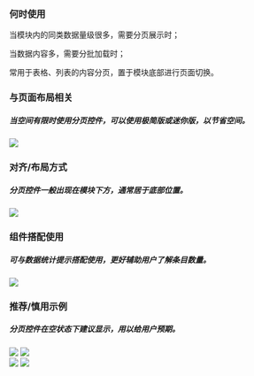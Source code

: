 


### 何时使用

当模块内的同类数据量级很多，需要分页展示时；

当数据内容多，需要分批加载时；

常用于表格、列表的内容分页，置于模块底部进行页面切换。

### 与页面布局相关

##### 当空间有限时使用分页控件，可以使用极简版或迷你版，以节省空间。

<img src="https://oteam-tdesign-1258344706.cos.ap-guangzhou.myqcloud.com/site/design/%E5%88%86%E9%A1%B5%202nd%20%E6%94%B9%201.png"/>

### 对齐/布局方式
##### 分页控件一般出现在模块下方，通常居于底部位置。

<img src="https://oteam-tdesign-1258344706.cos.ap-guangzhou.myqcloud.com/site/design/%E5%AF%B9%E9%BD%90%E5%B8%83%E5%B1%80%E6%96%B9%E5%BC%8F.png"/>

### 组件搭配使用

##### 可与数据统计提示搭配使用，更好辅助用户了解条目数量。

<img src="https://oteam-tdesign-1258344706.cos.ap-guangzhou.myqcloud.com/site/design/%E5%88%86%E9%A1%B5%202nd%20%E6%94%B9%203.png"/>

### 推荐/慎用示例

##### 分页控件在空状态下建议显示，用以给用户预期。

<div class="legend">
  <div class="item">
    <img src="https://oteam-tdesign-1258344706.cos.ap-guangzhou.myqcloud.com/site/design/%E5%88%86%E9%A1%B5%202nd%20%E6%94%B9%204%20.png" />
    <img class="tag" src="https://oteam-tdesign-1258344706.cos.ap-guangzhou.myqcloud.com/site/doc/good.png" />
  </div>

  <div class="item">
    <img src="https://oteam-tdesign-1258344706.cos.ap-guangzhou.myqcloud.com/site/design/%E5%88%86%E9%A1%B5%202nd%20%E6%94%B9%205.png" />
    <img class="tag" src="https://oteam-tdesign-1258344706.cos.ap-guangzhou.myqcloud.com/site/doc/bad.png" />
  </div>
</div>
